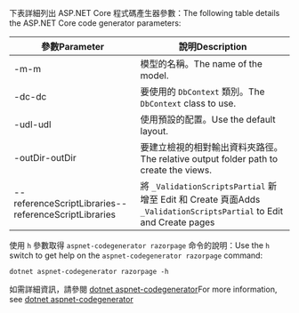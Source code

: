 <a name="codegenerator"></a> <span data-ttu-id="689b5-101">下表詳細列出 ASP.NET Core 程式碼產生器參數：</span><span class="sxs-lookup"><span data-stu-id="689b5-101">The following table details the ASP.NET Core code generator parameters:</span></span>

| <span data-ttu-id="689b5-102">參數</span><span class="sxs-lookup"><span data-stu-id="689b5-102">Parameter</span></span>               | <span data-ttu-id="689b5-103">說明</span><span class="sxs-lookup"><span data-stu-id="689b5-103">Description</span></span>|
| ----------------- | ------------ |
| <span data-ttu-id="689b5-104">-m</span><span class="sxs-lookup"><span data-stu-id="689b5-104">-m</span></span>  | <span data-ttu-id="689b5-105">模型的名稱。</span><span class="sxs-lookup"><span data-stu-id="689b5-105">The name of the model.</span></span> |
| <span data-ttu-id="689b5-106">-dc</span><span class="sxs-lookup"><span data-stu-id="689b5-106">-dc</span></span>  | <span data-ttu-id="689b5-107">要使用的 `DbContext` 類別。</span><span class="sxs-lookup"><span data-stu-id="689b5-107">The `DbContext` class to use.</span></span> |
| <span data-ttu-id="689b5-108">-udl</span><span class="sxs-lookup"><span data-stu-id="689b5-108">-udl</span></span> | <span data-ttu-id="689b5-109">使用預設的配置。</span><span class="sxs-lookup"><span data-stu-id="689b5-109">Use the default layout.</span></span> |
| <span data-ttu-id="689b5-110">-outDir</span><span class="sxs-lookup"><span data-stu-id="689b5-110">-outDir</span></span> | <span data-ttu-id="689b5-111">要建立檢視的相對輸出資料夾路徑。</span><span class="sxs-lookup"><span data-stu-id="689b5-111">The relative output folder path to create the views.</span></span> |
| <span data-ttu-id="689b5-112">--referenceScriptLibraries</span><span class="sxs-lookup"><span data-stu-id="689b5-112">--referenceScriptLibraries</span></span> | <span data-ttu-id="689b5-113">將 `_ValidationScriptsPartial` 新增至 Edit 和 Create 頁面</span><span class="sxs-lookup"><span data-stu-id="689b5-113">Adds `_ValidationScriptsPartial` to Edit and Create pages</span></span> |

<span data-ttu-id="689b5-114">使用 `h` 參數取得 `aspnet-codegenerator razorpage` 命令的說明：</span><span class="sxs-lookup"><span data-stu-id="689b5-114">Use the `h` switch to get help on the `aspnet-codegenerator razorpage` command:</span></span>

```console
dotnet aspnet-codegenerator razorpage -h
```

<span data-ttu-id="689b5-115">如需詳細資訊，請參閱 [dotnet aspnet-codegenerator](xref:fundamentals/tools/dotnet-aspnet-codegenerator)</span><span class="sxs-lookup"><span data-stu-id="689b5-115">For more information, see [dotnet aspnet-codegenerator](xref:fundamentals/tools/dotnet-aspnet-codegenerator)</span></span> 